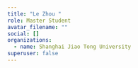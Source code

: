 ```yaml
---
title: "Le Zhou "
role: Master Student
avatar_filename: ""
social: []
organizations:
  - name: Shanghai Jiao Tong University
superuser: false
---
```


